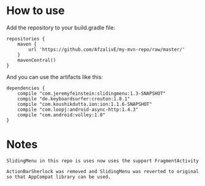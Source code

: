 How to use
==========

Add the repository to your build.gradle file:

    repositories {
        maven {
            url 'https://github.com/AfzalivE/my-mvn-repo/raw/master/'
        }
        mavenCentral()
    }

And you can use the artifacts like this:

    dependencies {
        compile "com.jeremyfeinstein:slidingmenu:1.3-SNAPSHOT"
        compile "de.keyboardsurfer:crouton:1.8.1"
        compile "com.koushikdutta.ion:ion:1.1.6-SNAPSHOT"
        compile "com.loopj:android-async-http:1.4.3"
        compile "com.android:volley:1.0"
    }

Notes
======
    SlidingMenu in this repo is uses now uses the support FragmentActivity
    
    ActionBarSherlock was removed and SlidingMenu was reverted to original so that AppCompat library can be used.
